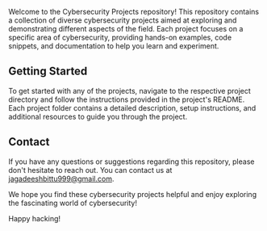 Welcome to the Cybersecurity Projects repository! This repository contains a collection of diverse cybersecurity projects aimed at exploring and demonstrating different aspects of the field. Each project focuses on a specific area of cybersecurity, providing hands-on examples, code snippets, and documentation to help you learn and experiment.
## Getting Started

To get started with any of the projects, navigate to the respective project directory and follow the instructions provided in the project's README. Each project folder contains a detailed description, setup instructions, and additional resources to guide you through the project.

## Contact

If you have any questions or suggestions regarding this repository, please don't hesitate to reach out. You can contact us at jagadeeshbittu999@gmail.com.

We hope you find these cybersecurity projects helpful and enjoy exploring the fascinating world of cybersecurity!

Happy hacking!
